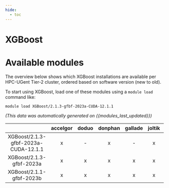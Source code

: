 ```yaml
---
hide:
  - toc
---
```


XGBoost
=======

# Available modules


The overview below shows which XGBoost installations are available per HPC-UGent Tier-2 cluster, ordered based on software version (new to old).

To start using XGBoost, load one of these modules using a `module load` command like:

```shell
module load XGBoost/2.1.3-gfbf-2023a-CUDA-12.1.1
```

*(This data was automatically generated on {{modules_last_updated}})*  

| |accelgor|doduo|donphan|gallade|joltik|litleo|shinx|
| :---: | :---: | :---: | :---: | :---: | :---: | :---: | :---: |
|XGBoost/2.1.3-gfbf-2023a-CUDA-12.1.1|x|-|x|-|x|x|-|
|XGBoost/2.1.3-gfbf-2023a|x|x|x|x|x|x|x|
|XGBoost/2.1.1-gfbf-2023b|x|x|x|x|x|x|x|

